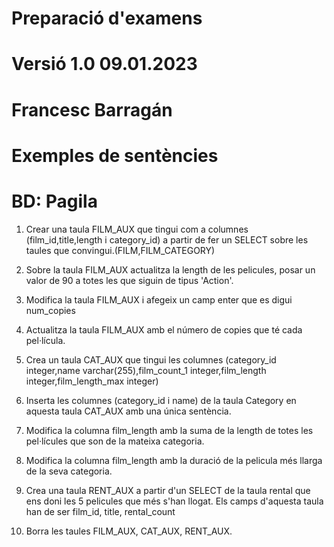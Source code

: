 # Preparació d'examens
# Versió 1.0 09.01.2023
# Francesc Barragán
# Exemples de sentències
# BD: Pagila 

1. Crear una taula FILM_AUX que tingui com a columnes (film_id,title,length i category_id) a partir de fer un SELECT sobre les taules que convingui.(FILM,FILM_CATEGORY)

2. Sobre la taula FILM_AUX actualitza la length de les pelicules, posar un valor de 90 a totes les que siguin de tipus 'Action'.

3. Modifica la taula FILM_AUX i afegeix un camp enter que es digui num_copies

4. Actualitza la taula FILM_AUX amb el número de copies que té cada pel·lícula.

5. Crea un taula CAT_AUX que tingui les columnes (category_id integer,name varchar(255),film_count_1 integer,film_length integer,film_length_max integer)

6. Inserta  les columnes (category_id i name) de la taula Category en aquesta taula CAT_AUX amb una única sentència.

7. Modifica la columna film_length amb la suma de la length de totes les pel·lícules que son de la mateixa categoria.

8. Modifica la columna film_length amb la duració de la pelicula més llarga de la seva categoria.

9. Crea una taula RENT_AUX a partir d'un SELECT de la taula rental que ens doni les 5 pelicules que més s'han llogat. Els camps d'aquesta taula han de ser film_id, title, rental_count

10. Borra les taules FILM_AUX, CAT_AUX, RENT_AUX.



